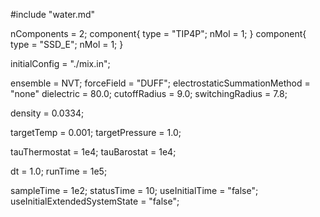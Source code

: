 #include "water.md"

nComponents = 2;
component{
  type = "TIP4P";
  nMol = 1;
}
component{
  type = "SSD_E";
  nMol = 1;
}

initialConfig = "./mix.in";


ensemble = NVT;
forceField = "DUFF";
electrostaticSummationMethod = "none"
dielectric = 80.0;
cutoffRadius = 9.0;
switchingRadius = 7.8;

density = 0.0334;

targetTemp = 0.001;
targetPressure = 1.0;

tauThermostat = 1e4;
tauBarostat = 1e4;

dt = 1.0;
runTime = 1e5;

sampleTime = 1e2;
statusTime = 10;
useInitialTime = "false";
useInitialExtendedSystemState = "false";
